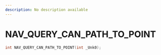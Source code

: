 ```yaml
---
description: No description available 
---
```


# NAV_QUERY_CAN_PATH_TO_POINT

```cpp
int NAV_QUERY_CAN_PATH_TO_POINT(int _Unk0);
```